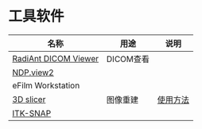 # 工具软件

| 名称 | 用途 | 说明 |
| ---- | ---- | ---- |
| [RadiAnt DICOM Viewer](http://www.radiantviewer.com/) | DICOM查看 |  |
| [NDP.view2](https://www.hamamatsu.com/jp/en/product/type/U12388-01/index.html) |  |  |
| eFilm Workstation |  |  |
| [3D slicer](https://www.slicer.org/) | 图像重建 | [使用方法](https://blog.csdn.net/wacebb/article/details/105931860) |
| [ITK-SNAP](http://www.itksnap.org) |  |  |
